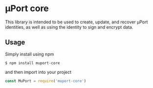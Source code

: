 # µPort core

This library is intended to be used to create, update, and recover µPort identities, as well as using the identity to sign and encrypt data.

## Usage
Simply install using npm
```
$ npm install muport-core
```
and then import into your project
```js
const MuPort = require('muport-core')
```

